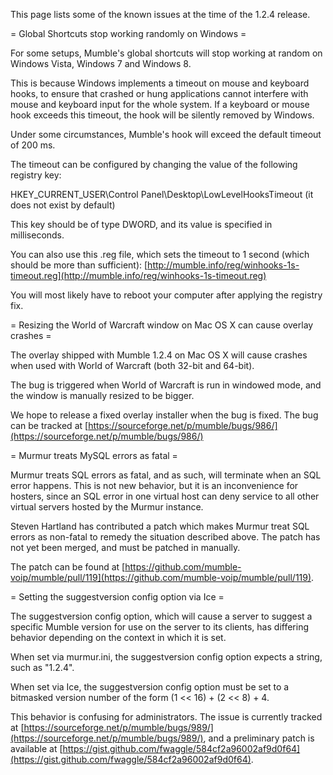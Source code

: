 This page lists some of the known issues at the time of the 1.2.4 release.

= Global Shortcuts stop working randomly on Windows =

For some setups, Mumble's global shortcuts will stop working at random on Windows Vista, Windows 7 and Windows 8.

This is because Windows implements a timeout on mouse and keyboard hooks, to ensure that crashed or hung applications
cannot interfere with mouse and keyboard input for the whole system.  If a keyboard or mouse hook exceeds this timeout,
the hook will be silently removed by Windows.

Under some circumstances, Mumble's hook will exceed the default timeout of 200 ms.

The timeout can be configured by changing the value of the following registry key:

HKEY_CURRENT_USER\Control Panel\Desktop\LowLevelHooksTimeout (it does not exist by default)

This key should be of type DWORD, and its value is specified in milliseconds.

You can also use this .reg file, which sets the timeout to 1 second (which should be more than sufficient):
 [http://mumble.info/reg/winhooks-1s-timeout.reg](http://mumble.info/reg/winhooks-1s-timeout.reg)

You will most likely have to reboot your computer after applying the registry fix.


= Resizing the World of Warcraft window on Mac OS X can cause overlay crashes =

The overlay shipped with Mumble 1.2.4 on Mac OS X will cause crashes when used with World of Warcraft (both 32-bit and 64-bit).

The bug is triggered when World of Warcraft is run in windowed mode, and the window is manually resized to be bigger.

We hope to release a fixed overlay installer when the bug is fixed. The bug can be tracked at  [https://sourceforge.net/p/mumble/bugs/986/](https://sourceforge.net/p/mumble/bugs/986/)


= Murmur treats MySQL errors as fatal =

Murmur treats SQL errors as fatal, and as such, will terminate when an SQL error happens.
This is not new behavior, but it is an inconvenience for hosters, since an SQL error in
one virtual host can deny service to all other virtual servers hosted by the Murmur instance.

Steven Hartland has contributed a patch which makes Murmur treat SQL errors as non-fatal
to remedy the situation described above.  The patch has not yet been merged, and must be
patched in manually.

The patch can be found at  [https://github.com/mumble-voip/mumble/pull/119](https://github.com/mumble-voip/mumble/pull/119).


= Setting the suggestversion config option via Ice =

The suggestversion config option, which will cause a server to suggest a specific Mumble version for use on the server to
its clients, has differing behavior depending on the context in which it is set.

When set via murmur.ini, the suggestversion config option expects a string, such as "1.2.4".

When set via Ice, the suggestversion config option must be set to a bitmasked version number of the form
(1 << 16) + (2 << 8) + 4.

This behavior is confusing for administrators.  The issue is currently tracked at  [https://sourceforge.net/p/mumble/bugs/989/](https://sourceforge.net/p/mumble/bugs/989/),
and a preliminary patch is available at  [https://gist.github.com/fwaggle/584cf2a96002af9d0f64](https://gist.github.com/fwaggle/584cf2a96002af9d0f64).


